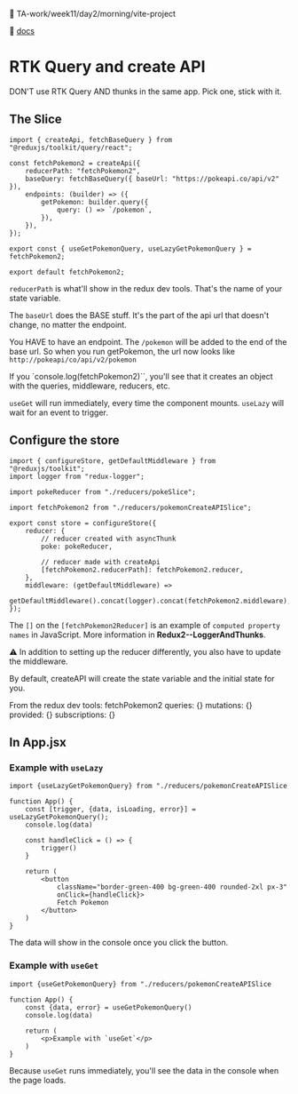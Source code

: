 📂 TA-work/week11/day2/morning/vite-project

📓 [docs](https://redux-toolkit.js.org/rtk-query/overview) 
# RTK Query and create API
DON'T use RTK Query AND thunks in the same app. Pick one, stick with it. 

## The Slice

    import { createApi, fetchBaseQuery } from "@reduxjs/toolkit/query/react";

    const fetchPokemon2 = createApi({
        reducerPath: "fetchPokemon2",
        baseQuery: fetchBaseQuery({ baseUrl: "https://pokeapi.co/api/v2" }),
        endpoints: (builder) => ({
            getPokemon: builder.query({
                query: () => `/pokemon`,
            }),
        }),
    });

    export const { useGetPokemonQuery, useLazyGetPokemonQuery } = fetchPokemon2;

    export default fetchPokemon2;

`reducerPath` is what'll show in the redux dev tools. That's the name of your state variable. 

The `baseUrl` does the BASE stuff. It's the part of the api url that doesn't change, no matter the endpoint. 

You HAVE to have an endpoint. The `/pokemon` will be added to the end of the base url. So when you run getPokemon, the url now looks like `http://pokeapi/co/api/v2/pokemon`

If you `console.log(fetchPokemon2)``, you'll see that it creates an object with the queries, middleware, reducers, etc.

`useGet` will run immediately, every time the component mounts. `useLazy` will wait for an event to trigger.


## Configure the store
    import { configureStore, getDefaultMiddleware } from "@reduxjs/toolkit";
    import logger from "redux-logger";

    import pokeReducer from "./reducers/pokeSlice";

    import fetchPokemon2 from "./reducers/pokemonCreateAPISlice";

    export const store = configureStore({
        reducer: {
            // reducer created with asyncThunk
            poke: pokeReducer,

            // reducer made with createApi
            [fetchPokemon2.reducerPath]: fetchPokemon2.reducer,
        },
        middleware: (getDefaultMiddleware) =>
            getDefaultMiddleware().concat(logger).concat(fetchPokemon2.middleware),
    });

The `[]` on the `[fetchPokemon2Reducer]` is an example of `computed property names` in JavaScript. More information in <strong>Redux2--LoggerAndThunks</strong>.

⚠️ In addition to setting up the reducer differently, you also have to update the middleware.

By default, createAPI will create the state variable and the initial state for you. 

From the redux dev tools: 
    fetchPokemon2
        queries: {}
        mutations: {}
        provided: {}
        subscriptions: {}

## In App.jsx
### Example with `useLazy`

    import {useLazyGetPokemonQuery} from "./reducers/pokemonCreateAPISlice

    function App() {
        const [trigger, {data, isLoading, error}] = useLazyGetPokemonQuery();
        console.log(data)

        const handleClick = () => {
            trigger()
        }

        return (
            <button
                className="border-green-400 bg-green-400 rounded-2xl px-3"
                onClick={handleClick}>
                Fetch Pokemon
			</button>
        )
    }

The data will show in the console once you click the button.

### Example with `useGet`
    import {useGetPokemonQuery} from "./reducers/pokemonCreateAPISlice

    function App() {
        const {data, error} = useGetPokemonQuery()
        console.log(data)

        return (
            <p>Example with `useGet`</p>
        )
    }

Because `useGet` runs immediately, you'll see the data in the console when the page loads.